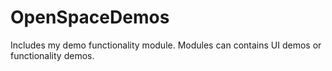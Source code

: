 OpenSpaceDemos
==============

Includes my demo functionality module. Modules can contains UI demos or functionality demos.
